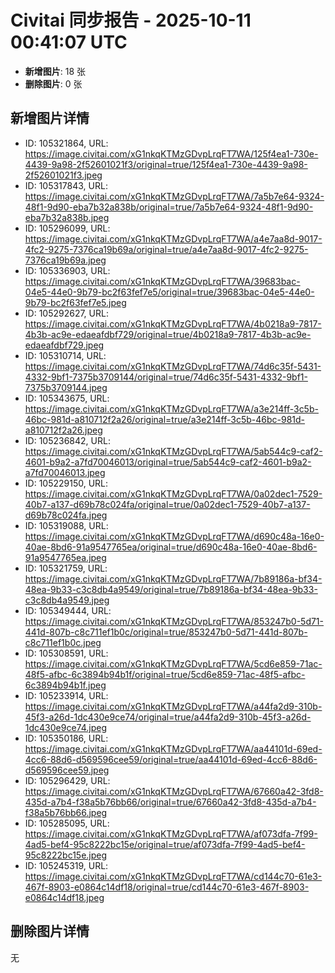 # Civitai 同步报告 - 2025-10-11 00:41:07 UTC

- **新增图片**: 18 张
- **删除图片**: 0 张

## 新增图片详情
- ID: 105321864, URL: https://image.civitai.com/xG1nkqKTMzGDvpLrqFT7WA/125f4ea1-730e-4439-9a98-2f52601021f3/original=true/125f4ea1-730e-4439-9a98-2f52601021f3.jpeg
- ID: 105317843, URL: https://image.civitai.com/xG1nkqKTMzGDvpLrqFT7WA/7a5b7e64-9324-48f1-9d90-eba7b32a838b/original=true/7a5b7e64-9324-48f1-9d90-eba7b32a838b.jpeg
- ID: 105296099, URL: https://image.civitai.com/xG1nkqKTMzGDvpLrqFT7WA/a4e7aa8d-9017-4fc2-9275-7376ca19b69a/original=true/a4e7aa8d-9017-4fc2-9275-7376ca19b69a.jpeg
- ID: 105336903, URL: https://image.civitai.com/xG1nkqKTMzGDvpLrqFT7WA/39683bac-04e5-44e0-9b79-bc2f63fef7e5/original=true/39683bac-04e5-44e0-9b79-bc2f63fef7e5.jpeg
- ID: 105292627, URL: https://image.civitai.com/xG1nkqKTMzGDvpLrqFT7WA/4b0218a9-7817-4b3b-ac9e-edaeafdbf729/original=true/4b0218a9-7817-4b3b-ac9e-edaeafdbf729.jpeg
- ID: 105310714, URL: https://image.civitai.com/xG1nkqKTMzGDvpLrqFT7WA/74d6c35f-5431-4332-9bf1-7375b3709144/original=true/74d6c35f-5431-4332-9bf1-7375b3709144.jpeg
- ID: 105343675, URL: https://image.civitai.com/xG1nkqKTMzGDvpLrqFT7WA/a3e214ff-3c5b-46bc-981d-a810712f2a26/original=true/a3e214ff-3c5b-46bc-981d-a810712f2a26.jpeg
- ID: 105236842, URL: https://image.civitai.com/xG1nkqKTMzGDvpLrqFT7WA/5ab544c9-caf2-4601-b9a2-a7fd70046013/original=true/5ab544c9-caf2-4601-b9a2-a7fd70046013.jpeg
- ID: 105229150, URL: https://image.civitai.com/xG1nkqKTMzGDvpLrqFT7WA/0a02dec1-7529-40b7-a137-d69b78c024fa/original=true/0a02dec1-7529-40b7-a137-d69b78c024fa.jpeg
- ID: 105319088, URL: https://image.civitai.com/xG1nkqKTMzGDvpLrqFT7WA/d690c48a-16e0-40ae-8bd6-91a9547765ea/original=true/d690c48a-16e0-40ae-8bd6-91a9547765ea.jpeg
- ID: 105321759, URL: https://image.civitai.com/xG1nkqKTMzGDvpLrqFT7WA/7b89186a-bf34-48ea-9b33-c3c8db4a9549/original=true/7b89186a-bf34-48ea-9b33-c3c8db4a9549.jpeg
- ID: 105349444, URL: https://image.civitai.com/xG1nkqKTMzGDvpLrqFT7WA/853247b0-5d71-441d-807b-c8c711ef1b0c/original=true/853247b0-5d71-441d-807b-c8c711ef1b0c.jpeg
- ID: 105308591, URL: https://image.civitai.com/xG1nkqKTMzGDvpLrqFT7WA/5cd6e859-71ac-48f5-afbc-6c3894b94b1f/original=true/5cd6e859-71ac-48f5-afbc-6c3894b94b1f.jpeg
- ID: 105233914, URL: https://image.civitai.com/xG1nkqKTMzGDvpLrqFT7WA/a44fa2d9-310b-45f3-a26d-1dc430e9ce74/original=true/a44fa2d9-310b-45f3-a26d-1dc430e9ce74.jpeg
- ID: 105350186, URL: https://image.civitai.com/xG1nkqKTMzGDvpLrqFT7WA/aa44101d-69ed-4cc6-88d6-d569596cee59/original=true/aa44101d-69ed-4cc6-88d6-d569596cee59.jpeg
- ID: 105296429, URL: https://image.civitai.com/xG1nkqKTMzGDvpLrqFT7WA/67660a42-3fd8-435d-a7b4-f38a5b76bb66/original=true/67660a42-3fd8-435d-a7b4-f38a5b76bb66.jpeg
- ID: 105285095, URL: https://image.civitai.com/xG1nkqKTMzGDvpLrqFT7WA/af073dfa-7f99-4ad5-bef4-95c8222bc15e/original=true/af073dfa-7f99-4ad5-bef4-95c8222bc15e.jpeg
- ID: 105245319, URL: https://image.civitai.com/xG1nkqKTMzGDvpLrqFT7WA/cd144c70-61e3-467f-8903-e0864c14df18/original=true/cd144c70-61e3-467f-8903-e0864c14df18.jpeg

## 删除图片详情
无
